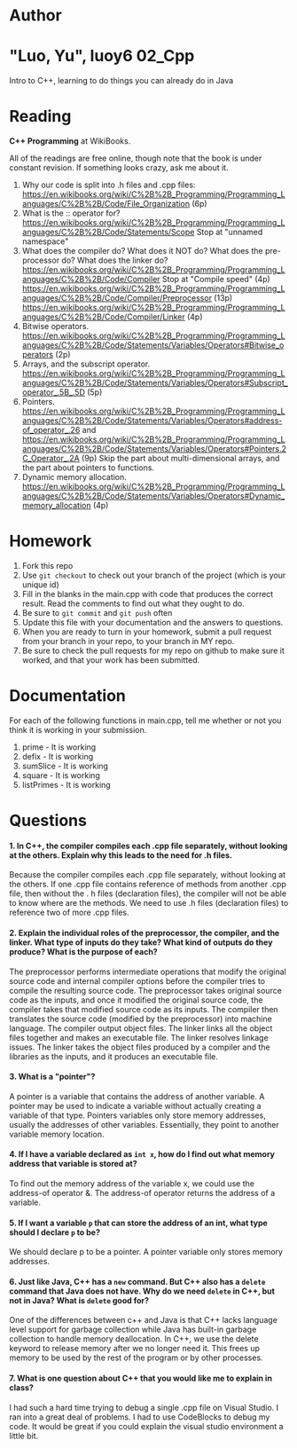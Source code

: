 Author
==========
"Luo, Yu", luoy6
02_Cpp
======

Intro to C++, learning to do things you can already do in Java

Reading
=======

**C++ Programming** at WikiBooks.

All of the readings are free online, though note that the book is under constant revision. If something looks crazy, ask me about it.

1. Why our code is split into .h files and .cpp files: https://en.wikibooks.org/wiki/C%2B%2B_Programming/Programming_Languages/C%2B%2B/Code/File_Organization (6p)
2. What is the :: operator for? https://en.wikibooks.org/wiki/C%2B%2B_Programming/Programming_Languages/C%2B%2B/Code/Statements/Scope Stop at "unnamed namespace"
3. What does the compiler do? What does it NOT do? What does the pre-processor do? What does the linker do? https://en.wikibooks.org/wiki/C%2B%2B_Programming/Programming_Languages/C%2B%2B/Code/Compiler Stop at "Compile speed" (4p) https://en.wikibooks.org/wiki/C%2B%2B_Programming/Programming_Languages/C%2B%2B/Code/Compiler/Preprocessor (13p) https://en.wikibooks.org/wiki/C%2B%2B_Programming/Programming_Languages/C%2B%2B/Code/Compiler/Linker (4p)
4. Bitwise operators. https://en.wikibooks.org/wiki/C%2B%2B_Programming/Programming_Languages/C%2B%2B/Code/Statements/Variables/Operators#Bitwise_operators (2p)
5. Arrays, and the subscript operator. https://en.wikibooks.org/wiki/C%2B%2B_Programming/Programming_Languages/C%2B%2B/Code/Statements/Variables/Operators#Subscript_operator_.5B_.5D (5p)
6. Pointers. https://en.wikibooks.org/wiki/C%2B%2B_Programming/Programming_Languages/C%2B%2B/Code/Statements/Variables/Operators#address-of_operator_.26 and https://en.wikibooks.org/wiki/C%2B%2B_Programming/Programming_Languages/C%2B%2B/Code/Statements/Variables/Operators#Pointers.2C_Operator_.2A (9p) Skip the part about multi-dimensional arrays, and the part about pointers to functions.
7. Dynamic memory allocation. https://en.wikibooks.org/wiki/C%2B%2B_Programming/Programming_Languages/C%2B%2B/Code/Statements/Variables/Operators#Dynamic_memory_allocation (4p)

Homework
========

1. Fork this repo
2. Use `git checkout` to check out your branch of the project (which is your unique id)
3. Fill in the blanks in the main.cpp with code that produces the correct result. Read the comments to find out what they ought to do.
4. Be sure to `git commit` and `git push` often
5. Update this file with your documentation and the answers to questions.
6. When you are ready to turn in your homework, submit a pull request from your branch in your repo, to your branch in MY repo.
7. Be sure to check the pull requests for my repo on github to make sure it worked, and that your work has been submitted.

Documentation
=========                                                                                                                            

For each of the following functions in main.cpp, tell me whether or not you think it is working in your submission.

1. prime - It is working
2. defix - It is working
3. sumSlice - It is working
4. square - It is working
5. listPrimes - It is working

Questions
=======

#### 1. In C++, the compiler compiles each .cpp file separately, without looking at the others. Explain why this leads to the need for .h files.

Because the compiler compiles each .cpp file separately, without looking at the others. If one .cpp file contains reference of methods from another .cpp file, then without the . h files (declaration files), the compiler will not be able to know where are the methods. We need to use .h files (declaration files) to reference two of more .cpp files. 

#### 2. Explain the individual roles of the preprocessor, the compiler, and the linker. What type of inputs do they take? What kind of outputs do they produce? What is the purpose of each?

The preprocessor performs intermediate operations that modify the original source code and internal compiler options before the compiler tries to compile the resulting source code. The preprocessor takes original source code as the inputs, and once it modified the original source code, the compiler takes that modified source code as its inputs.  The compiler then translates the source code (modified by the preprocessor) into machine language. The compiler output object files.  The linker links all the object files together and makes an executable file. The linker resolves linkage issues. The linker takes the object files produced by a compiler and the libraries as the inputs, and it produces an executable file. 
#### 3. What is a "pointer"?

A pointer is a variable that contains the address of another variable. A pointer may be used to indicate a variable without actually creating a variable of that type. Pointers variables only store memory addresses, usually the addresses of other variables. Essentially, they point to another variable memory location. 
#### 4. If I have a variable declared as `int x`, how do I find out what memory address that variable is stored at?

To find out the memory address of the variable x, we could use the address-of operator &. The address-of operator returns the address of a variable. 
#### 5. If I want a variable `p` that can store the address of an int, what type should I declare `p` to be?

We should declare p to be a pointer. A pointer variable only stores memory addresses. 
#### 6. Just like Java, C++ has a `new` command. But C++ also has a `delete` command that Java does not have. Why do we need `delete` in C++, but not in Java? What is `delete` good for?

One of the differences between c++ and Java is that C++ lacks language level support for garbage collection while Java has built-in garbage collection to handle memory deallocation. In C++, we use the delete keyword to release memory after we no longer need it. This frees up memory to be used by the rest of the program or by other processes. 
#### 7. What is one question about C++ that you would like me to explain in class?

I had such a hard time trying to debug a single .cpp file on Visual Studio. I ran into a great deal of problems. I had to use CodeBlocks to debug my code. It would be great if you could explain the visual studio environment a little bit.